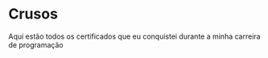 # Crusos
Aqui estão todos os certificados que eu conquistei durante a minha carreira de programação
